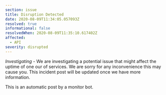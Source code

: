 ```yaml
---
section: issue
title: Disruption Detected
date: 2020-08-09T11:34:05.057093Z
resolved: true
informational: false
resolvedWhen: 2020-08-09T11:35:10.617402Z
affected:
  - API
severity: disrupted
---
```

*Investigating* - We are investigating a potential issue that might affect the uptime of one our of services. We are sorry for any inconvenience this may cause you. This incident post will be updated once we have more information.

This is an automatic post by a monitor bot.
        